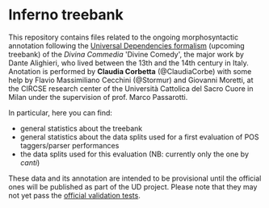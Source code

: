 # Inferno treebank

This repository contains files related to the ongoing morphosyntactic annotation following the [Universal Dependencies formalism](https://universaldependencies.org/) (upcoming treebank) of the *Divina Commedia* 'Divine Comedy', the major work by Dante Alighieri, who lived between the 13th and the 14th century in Italy.  Anotation is performed by **Claudia Corbetta** (@ClaudiaCorbe) with some help by Flavio Massimiliano Cecchini (@Stormur) and Giovanni Moretti, at the CIRCSE research center of the Università Cattolica del Sacro Cuore in Milan under the supervision of prof. Marco Passarotti.

In particular, here you can find:

* general statistics about the treebank
* general statistics about the data splits used for a first evaluation of POS taggers/parser performances
* the data splits used for this evaluation (NB: currently only the one by *canti*)

These data and its annotation are intended to be provisional until the official ones will be published as part of the UD project. Please note that they may not yet pass the [official validation tests](http://quest.ms.mff.cuni.cz/udvalidator/cgi-bin/unidep/validation-report.pl).  